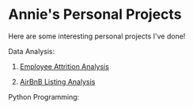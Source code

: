 
# Annie's Personal Projects

Here are some interesting personal projects I've done!

Data Analysis:
1. [Employee Attrition Analysis](https://github.com/anniecnchang/data-analysis-projects/blob/main/Employee%20Attrition%20Analysis.ipynb)

2. [AirBnB Listing Analysis](https://github.com/anniecnchang/data-analysis-projects/blob/main/AirBnB%20Listing%20Analysis.ipynb)

Python Programming:
